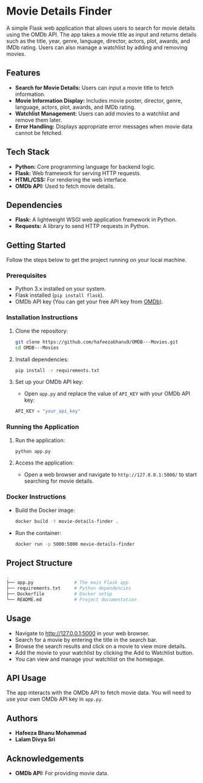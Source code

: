 # Movie Details Finder

A simple Flask web application that allows users to search for movie details using the OMDb API. The app takes a movie title as input and returns details such as the title, year, genre, language, director, actors, plot, awards, and IMDb rating. Users can also manage a watchlist by adding and removing movies.

## Features

- **Search for Movie Details:** Users can input a movie title to fetch information.
- **Movie Information Display:** Includes movie poster, director, genre, language, actors, plot, awards, and IMDb rating.
- **Watchlist Management:** Users can add movies to a watchlist and remove them later.
- **Error Handling:** Displays appropriate error messages when movie data cannot be fetched.

## Tech Stack

- **Python:** Core programming language for backend logic.
- **Flask:** Web framework for serving HTTP requests.
- **HTML/CSS:** For rendering the web interface.
- **OMDb API:** Used to fetch movie details.

## Dependencies
- **Flask:** A lightweight WSGI web application framework in Python.
- **Requests:** A library to send HTTP requests in Python.

## Getting Started

Follow the steps below to get the project running on your local machine.

### Prerequisites

- Python 3.x installed on your system.
- Flask installed (`pip install flask`).
- OMDb API key (You can get your free API key from [OMDb](http://www.omdbapi.com/)).

### Installation Instructions

1. Clone the repository:
    ```bash
    git clone https://github.com/hafeezabhanu9/OMDB---Movies.git
    cd OMDB---Movies
    ```

2. Install dependencies:
    ```bash
    pip install -r requirements.txt
    ```

3. Set up your OMDb API key:
    - Open `app.py` and replace the value of `API_KEY` with your OMDb API key:
    ```python
    API_KEY = "your_api_key"
    ```

### Running the Application

1. Run the application:
    ```bash
    python app.py
    ```

2. Access the application:
    - Open a web browser and navigate to `http://127.0.0.1:5000/` to start searching for movie details.

### Docker Instructions

- Build the Docker image:
  
    ```bash
    docker build -t movie-details-finder .
    ```

- Run the container:
  
    ```bash
    docker run -p 5000:5000 movie-details-finder
    ```

## Project Structure

```bash
.
├── app.py               # The main Flask app
├── requirements.txt     # Python dependencies
├── Dockerfile           # Docker setup
└── README.md            # Project documentation

```

## Usage

- Navigate to http://127.0.0.1:5000 in your web browser.
- Search for a movie by entering the title in the search bar.
- Browse the search results and click on a movie to view more details.
- Add the movie to your watchlist by clicking the Add to Watchlist button.
- You can view and manage your watchlist on the homepage.

## API Usage

The app interacts with the OMDb API to fetch movie data. You will need to use your own OMDb API key in `app.py`.

## Authors

- **Hafeeza Bhanu Mohammad**
- **Lalam Divya Sri**

## Acknowledgements

- **OMDb API:** For providing movie data.
